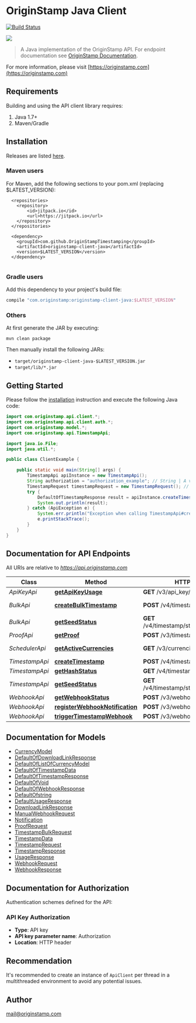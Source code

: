 # OriginStamp Java Client

[![Build Status](https://travis-ci.com/OriginStampTimestamping/originstamp-client-java.svg?token=pQzQz38vk99v2uad9eWc&branch=master)](https://travis-ci.com/OriginStampTimestamping/originstamp-client-java)


![](https://resources.originstamp.com/images/logo/originstamp-logo-landscape-mc_248x53.png)


> A Java implementation of the OriginStamp API. For endpoint documentation see [OriginStamp Documentation](https://docs.originstamp.com).

For more information, please visit [https://originstamp.com](https://originstamp.com)


## Requirements

Building and using the API client library requires:
1. Java 1.7+
2. Maven/Gradle

## Installation

Releases are listed [here](https://github.com/OriginStampTimestamping/originstamp-client-java/releases).

### Maven users

For Maven, add the following sections to your pom.xml (replacing $LATEST_VERSION):
```
  <repositories>
    <repository>
        <id>jitpack.io</id>
        <url>https://jitpack.io</url>
    </repository>
  </repositories>
  
  <dependency>
    <groupId>com.github.OriginStampTimestamping</groupId>
    <artifactId>originstamp-client-java</artifactId>
    <version>$LATEST_VERSION</version>
  </dependency>
  
```


### Gradle users

Add this dependency to your project's build file:

```groovy
compile "com.originstamp:originstamp-client-java:$LATEST_VERSION"
```

### Others

At first generate the JAR by executing:

```shell
mvn clean package
```

Then manually install the following JARs:

* `target/originstamp-client-java-$LATEST_VERSION.jar`
* `target/lib/*.jar`

## Getting Started

Please follow the [installation](#installation) instruction and execute the following Java code:

```java
import com.originstamp.api.client.*;
import com.originstamp.api.client.auth.*;
import com.originstamp.model.*;
import com.originstamp.api.TimestampApi;

import java.io.File;
import java.util.*;

public class ClientExample {

    public static void main(String[] args) {
        TimestampApi apiInstance = new TimestampApi();
        String authorization = "authorization_example"; // String | A valid API key is essential for authorization to handle the request.
        TimestampRequest timestampRequest = new TimestampRequest(); // TimestampRequest | DTO for the hash submission. Add all relevant information concerning your hash submission.
        try {
            DefaultOfTimestampResponse result = apiInstance.createTimestamp(authorization, timestampRequest);
            System.out.println(result);
        } catch (ApiException e) {
            System.err.println("Exception when calling TimestampApi#createTimestamp");
            e.printStackTrace();
        }
    }
}

```

## Documentation for API Endpoints

All URIs are relative to *https://api.originstamp.com*

Class | Method | HTTP request | Description
------------ | ------------- | ------------- | -------------
*ApiKeyApi* | [**getApiKeyUsage**](docs/ApiKeyApi.md#getApiKeyUsage) | **GET** /v3/api_key/usage | Usage
*BulkApi* | [**createBulkTimestamp**](docs/BulkApi.md#createBulkTimestamp) | **POST** /v4/timestamp/bulk/create | Bulk Submission
*BulkApi* | [**getSeedStatus**](docs/BulkApi.md#getSeedStatus) | **GET** /v4/timestamp/status/seed/{seed_id} | Seed Status
*ProofApi* | [**getProof**](docs/ProofApi.md#getProof) | **POST** /v3/timestamp/proof/url | Proof
*SchedulerApi* | [**getActiveCurrencies**](docs/SchedulerApi.md#getActiveCurrencies) | **GET** /v3/currencies/get | Get active currencies
*TimestampApi* | [**createTimestamp**](docs/TimestampApi.md#createTimestamp) | **POST** /v4/timestamp/create | Submission
*TimestampApi* | [**getHashStatus**](docs/TimestampApi.md#getHashStatus) | **GET** /v4/timestamp/{hash_string} | Status
*TimestampApi* | [**getSeedStatus**](docs/TimestampApi.md#getSeedStatus) | **GET** /v4/timestamp/status/seed/{seed_id} | Seed Status
*WebhookApi* | [**getWebhookStatus**](docs/WebhookApi.md#getWebhookStatus) | **POST** /v3/webhook/information | Webhook
*WebhookApi* | [**registerWebhookNotification**](docs/WebhookApi.md#registerWebhookNotification) | **POST** /v3/webhook/register | Webhook
*WebhookApi* | [**triggerTimestampWebhook**](docs/WebhookApi.md#triggerTimestampWebhook) | **POST** /v3/webhook/start | Dev


## Documentation for Models

- [CurrencyModel](docs/CurrencyModel.md)
- [DefaultOfDownloadLinkResponse](docs/DefaultOfDownloadLinkResponse.md)
- [DefaultOfListOfCurrencyModel](docs/DefaultOfListOfCurrencyModel.md)
- [DefaultOfTimestampData](docs/DefaultOfTimestampData.md)
- [DefaultOfTimestampResponse](docs/DefaultOfTimestampResponse.md)
- [DefaultOfVoid](docs/DefaultOfVoid.md)
- [DefaultOfWebhookResponse](docs/DefaultOfWebhookResponse.md)
- [DefaultOfstring](docs/DefaultOfstring.md)
- [DefaultUsageResponse](docs/DefaultUsageResponse.md)
- [DownloadLinkResponse](docs/DownloadLinkResponse.md)
- [ManualWebhookRequest](docs/ManualWebhookRequest.md)
- [Notification](docs/Notification.md)
- [ProofRequest](docs/ProofRequest.md)
- [TimestampBulkRequest](docs/TimestampBulkRequest.md)
- [TimestampData](docs/TimestampData.md)
- [TimestampRequest](docs/TimestampRequest.md)
- [TimestampResponse](docs/TimestampResponse.md)
- [UsageResponse](docs/UsageResponse.md)
- [WebhookRequest](docs/WebhookRequest.md)
- [WebhookResponse](docs/WebhookResponse.md)


## Documentation for Authorization

Authentication schemes defined for the API:
### API Key Authorization

- **Type**: API key
- **API key parameter name**: Authorization
- **Location**: HTTP header


## Recommendation

It's recommended to create an instance of `ApiClient` per thread in a multithreaded environment to avoid any potential issues.

## Author

mail@originstamp.com


